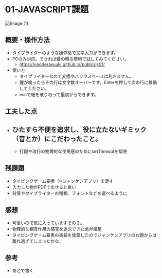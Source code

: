 # 01-JAVASCRIPT課題
![image (1)](https://user-images.githubusercontent.com/38471145/118314472-25f78180-b52f-11eb-8e1f-d8a11eff39e8.png)

## 概要・操作方法
 - タイプライターのような操作感で文字入力ができます。
 - PCのみ対応。できれば音の鳴る環境で試してみてください。 
   - https://onoderayuuki.github.io/public/js01/
 - 使い方
   - タイプライターなので変換やバックスペースは利きません。
   - 鐘が鳴ったらその行は文字数オーバーです。Enterを押して次の行に移動してください。
   - escで紙を破り取って最初からできます。   
## 工夫した点
 - ひたすら不便を追求し、役に立たないギミック（音とか）にこだわったこと。
   - 
   - 打鍵や改行の物理的な使用感のためにsetTimeoutを駆使 
## 残課題
 - タイピングゲーム要素（≒ジャンケンアプリ）を足す
 - 入力した物がPDFで出せると良い
 - 背景やタイプライターの種類、フォントなどを選べるように
## 感想
  -  可愛いので気に入っていますその２。
  -  物理的な相互作用の感覚を追求できた点が満足  
  - タイピングゲーム要素の実装を放棄したのでジャンケンアプリのお題からは離れ過ぎてしまったかな。
## 参考
- あとで書く
